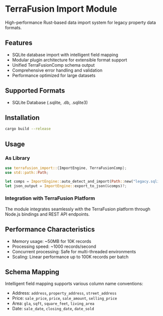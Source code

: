 # TerraFusion Import Module

High-performance Rust-based data import system for legacy property data formats.

## Features

- SQLite database import with intelligent field mapping
- Modular plugin architecture for extensible format support
- Unified TerraFusionComp schema output
- Comprehensive error handling and validation
- Performance optimized for large datasets

## Supported Formats

- SQLite Database (.sqlite, .db, .sqlite3)

## Installation

```bash
cargo build --release
```

## Usage

### As Library

```rust
use terrafusion_import::{ImportEngine, TerraFusionComp};
use std::path::Path;

let comps = ImportEngine::auto_detect_and_import(Path::new("legacy.sqlite"))?;
let json_output = ImportEngine::export_to_json(&comps)?;
```

### Integration with TerraFusion Platform

The module integrates seamlessly with the TerraFusion platform through Node.js bindings and REST API endpoints.

## Performance Characteristics

- Memory usage: ~50MB for 10K records
- Processing speed: ~1000 records/second
- Concurrent processing: Safe for multi-threaded environments
- Scaling: Linear performance up to 100K records per batch

## Schema Mapping

Intelligent field mapping supports various column name conventions:
- Address: `address`, `property_address`, `street_address`
- Price: `sale_price`, `price`, `sale_amount`, `selling_price`
- Area: `gla`, `sqft`, `square_feet`, `living_area`
- Date: `sale_date`, `closing_date`, `date_sold`